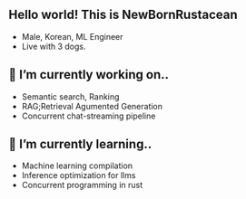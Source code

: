 ## Hello world! This is NewBornRustacean
- Male, Korean, ML Engineer
- Live with 3 dogs.
## 🔭 I’m currently working on..
- Semantic search, Ranking
- RAG;Retrieval Agumented Generation
- Concurrent chat-streaming pipeline
## 🌱 I’m currently learning..
- Machine learning compilation
- Inference optimization for llms
- Concurrent programming in rust
